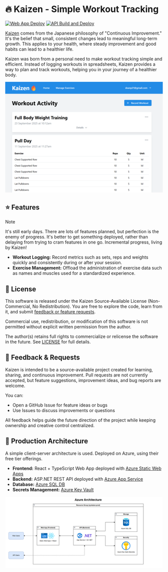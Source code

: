 ﻿# 🔥 Kaizen - Simple Workout Tracking

[![Web App Deploy](https://github.com/dphogit/Kaizen/actions/workflows/webapp-deploy.yml/badge.svg)](https://github.com/dphogit/Kaizen/actions/workflows/webapp-deploy.yml)
[![API Build and Deploy](https://github.com/dphogit/Kaizen/actions/workflows/api-build-and-deploy.yml/badge.svg)](https://github.com/dphogit/Kaizen/actions/workflows/api-build-and-deploy.yml)

[Kaizen](https://en.wikipedia.org/wiki/Kaizen) comes from the Japanese philosophy of "Continuous Improvement." It's the
belief that small, consistent changes lead to meaningful long-term growth. This applies to your health, where steady
improvement and good habits can lead to a healthier life. 

Kaizen was born from a personal need to make workout tracking simple and efficient. Instead of logging workouts in
spreadsheets, Kaizen provides a way to plan and track workouts, helping you in your journey of a healthier body.

![Demo - Home Workout Activity Page](docs/images/Demo_2025_10_08.png)

## ⭐ Features

> [!NOTE]
> It's still early days. There are lots of features planned, but perfection is the enemy of progress. It's better to get
> something deployed, rather than delaying from trying to cram features in one go. Incremental progress, living by Kaizen!

- **Workout Logging:** Record metrics such as sets, reps and weights quickly and consistently during or after your session.
- **Exercise Management:** Offload the administration of exercise data such as names and muscles used for a standardized experience. 

## 📝 License

This software is released under the Kaizen Source-Available License (Non-Commercial, No Redistribution).
You are free to explore the code, learn from it, and submit [feedback or feature requests](#-feedback--requests).

Commercial use, redistribution, or modification of this software is not permitted without explicit written permission
from the author.

The author(s) retains full rights to commercialize or relicense the software in the future. See [LICENSE](LICENSE.md)
for full details.

## 💬 Feedback & Requests

Kaizen is intended to be a source-available project created for learning, sharing, and continuous improvement.
Pull requests are not currently accepted, but feature suggestions, improvement ideas, and bug reports are welcome.

You can:
- Open a GitHub Issue for feature ideas or bugs
- Use Issues to discuss improvements or questions

All feedback helps guide the future direction of the project while keeping ownership and creative control centralized.

## 🚀 Production Architecture

A simple client-server architecture is used. Deployed on Azure, using their free tier offerings.

- **Frontend:** React + TypeScript Web App deployed with [Azure Static Web Apps](https://learn.microsoft.com/en-us/azure/static-web-apps/)
- **Backend:** ASP.NET REST API deployed with [Azure App Service](https://learn.microsoft.com/en-us/azure/app-service/)
- **Database:** [Azure SQL DB](https://learn.microsoft.com/en-us/azure/azure-sql/)
- **Secrets Management:** [Azure Key Vault](https://learn.microsoft.com/en-us/azure/key-vault/)

![Azure Production Architecture](docs/images/Architecture_2025_10_08.png)
